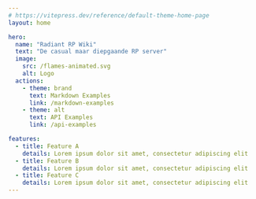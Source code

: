 ```yaml
---
# https://vitepress.dev/reference/default-theme-home-page
layout: home

hero:
  name: "Radiant RP Wiki"
  text: "De casual maar diepgaande RP server"
  image:
    src: /flames-animated.svg
    alt: Logo
  actions:
    - theme: brand
      text: Markdown Examples
      link: /markdown-examples
    - theme: alt
      text: API Examples
      link: /api-examples

features:
  - title: Feature A
    details: Lorem ipsum dolor sit amet, consectetur adipiscing elit
  - title: Feature B
    details: Lorem ipsum dolor sit amet, consectetur adipiscing elit
  - title: Feature C
    details: Lorem ipsum dolor sit amet, consectetur adipiscing elit
---
```


<!-- @format -->
